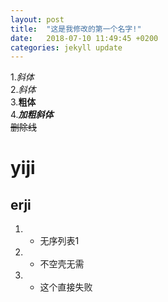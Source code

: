 ```yaml
---
layout: post
title:  "这是我修改的第一个名字!"
date:   2018-07-10 11:49:45 +0200
categories: jekyll update
---
```

1.*斜体*  
2._斜体_  
3.**粗体**  
4.***加粗斜体***  
~~删除线~~  


# yiji  
## erji  

1. - 无序列表1
2. - 不空壳无需
3. - 这个直接失败